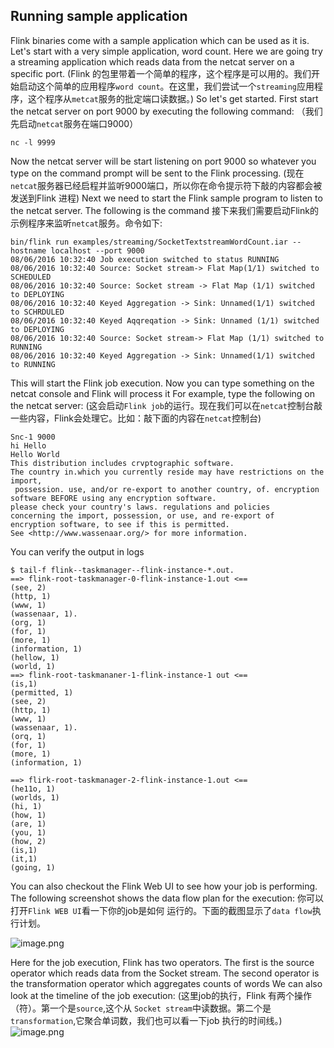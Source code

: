Running sample application
---
Flink binaries come with a sample application which can be used as it is. Let's start with a very simple application, word count. Here we are going try a streaming application which reads data from the netcat server on a specific port.
(Flink 的包里带着一个简单的程序，这个程序是可以用的。我们开始启动这个简单的应用程序`word count`。在这里，我们尝试一个`streaming`应用程序，这个程序从`metcat`服务的批定端口读数据。)
So let's get started. First start the netcat server on port 9000 by executing the following command:
（我们先启动`netcat`服务在端口9000）
```
nc -l 9999
```

Now the netcat server will be start listening on port 9000 so whatever you type on the command prompt will be sent to the Flink processing.
(现在`netcat`服务器已经启程并监听9000端口，所以你在命令提示符下敲的内容都会被发送到Flink 进程)
Next we need to start the Flink sample program to listen to the netcat server. The following is the command
接下来我们需要启动Flink的示例程序来监听`netcat`服务。命令如下:
```
bin/flink run examples/streaming/SocketTextstreamWordCount.iar --hostname localhost --port 9000
08/06/2016 10:32:40 Job execution switched to status RUNNING
08/06/2016 10:32:40 Source: Socket stream-> Flat Map(1/1) switched to SCHEDULED
08/06/2016 10:32:40 Source: Socket stream -> Flat Map (1/1) switched to DEPLOYING
08/06/2016 10:32:40 Keyed Aggregation -> Sink: Unnamed(1/1) switched to SCHRDULED
08/06/2016 10:32:40 Keyed Aqqreqation -> Sink: Unnamed (1/1) switched to DEPLOYING
08/06/2016 10:32:40 Source: Socket stream-> Flat Map (1/1) switched to RUNNING
08/06/2016 10:32:40 Keyed Aggregation -> Sink: Unnamed(1/1) switched to RUNNING
```
This will start the Flink job execution. Now you can type something on the netcat console and Flink will process it
For example, type the following on the netcat server:
(这会启动`Flink job`的运行。现在我们可以在`netcat`控制台敲一些内容，Flink会处理它。比如：敲下面的内容在`netcat`控制台)
```
Snc-1 9000
hi Hello
Hello World
This distribution includes crvptographic software. 
The country in.which you currently reside may have restrictions on the import,
 possession. use, and/or re-export to another country, of. encryption software BEFORE using any encryption software. 
please check your country's laws. regulations and policies 
concerning the import, possession, or use, and re-export of 
encryption software, to see if this is permitted. 
See <http://www.wassenaar.org/> for more information.
```

You can verify the output in logs
```
$ tail-f flink--taskmanager--flink-instance-*.out.
==> flink-root-taskmanager-0-flink-instance-1.out <==
(see, 2)
(http, 1)
(www, 1)
(wassenaar, 1).
(org, 1)
(for, 1)
(more, 1)
(information, 1)
(hellow, 1) 
(world, 1)
==> flink-root-taskmananer-1-flink-instance-1 out <==
(is,1)
(permitted, 1)
(see, 2)
(http, 1)
(www, 1)
(wassenaar, 1).
(orq, 1)
(for, 1)
(more, 1)
(information, 1)

==> flirk-root-taskmanager-2-flink-instance-1.out <==
(he11o, 1)
(worlds, 1)
(hi, 1)
(how, 1)
(are, 1)
(you, 1)
(how, 2)
(is,1)
(it,1)
(going, 1)
```
You can also checkout the Flink Web UI to see how your job is performing. The following screenshot shows the data flow plan for the execution:
你可以打开`Flink WEB UI`看一下你的job是如何 运行的。下面的截图显示了`data flow`执行计划。

![image.png](https://upload-images.jianshu.io/upload_images/10186629-aa216d2e550de88b.png?imageMogr2/auto-orient/strip%7CimageView2/2/w/1240)

Here for the job execution, Flink has two operators. The first is the source operator which reads data from the Socket stream. The second operator is the transformation operator which aggregates counts of words We can also look at the timeline of the job execution:
(这里job的执行，Flink 有两个操作（符）。第一个是`source`,这个从 `Socket stream`中读数据。第二个是`transformation`,它聚合单词数，我们也可以看一下job 执行的时间线。)
![image.png](https://upload-images.jianshu.io/upload_images/10186629-760ebf707b343f1b.png?imageMogr2/auto-orient/strip%7CimageView2/2/w/1240)


